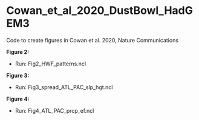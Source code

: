 # Cowan_et_al_2020_DustBowl_HadGEM3
Code to create figures in Cowan et al. 2020, Nature Communications

**Figure 2:**
 - Run: Fig2_HWF_patterns.ncl

**Figure 3:**
 - Run: Fig3_spread_ATL_PAC_slp_hgt.ncl

**Figure 4:**
 - Run: Fig4_ATL_PAC_prcp_ef.ncl
